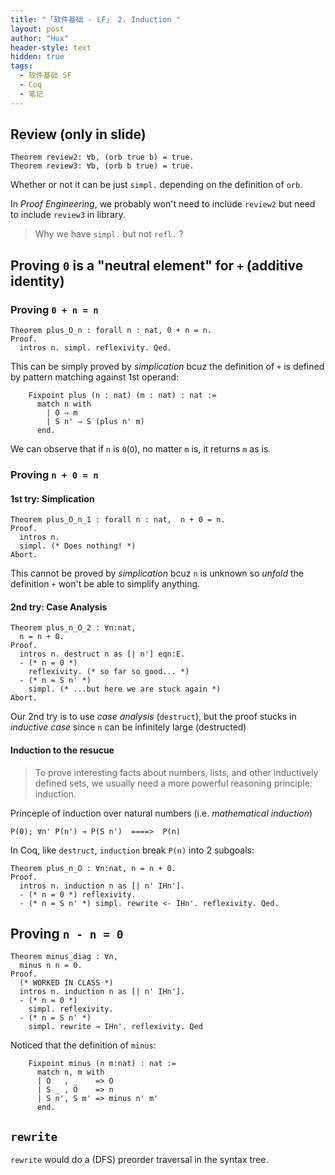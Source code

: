 ```yaml
---
title: "「软件基础 - LF」 2. Induction "
layout: post
author: "Hux"
header-style: text
hidden: true
tags:
  - 软件基础 SF
  - Coq
  - 笔记
---
```


## Review (only in slide)

    Theorem review2: ∀b, (orb true b) = true.
    Theorem review3: ∀b, (orb b true) = true.
    
Whether or not it can be just `simpl.` depending on the definition of `orb`.

In _Proof Engineering_, we probably won't need to include `review2` but need to include `review3` in library.

> Why we have `simpl.` but not `refl.` ?


## Proving `0` is a "neutral element" for `+` (additive identity)

### Proving `0 + n = n`

    Theorem plus_O_n : forall n : nat, 0 + n = n.
    Proof.
      intros n. simpl. reflexivity. Qed.

This can be simply proved by _simplication_ bcuz the definition of `+` is defined by pattern matching against 1st operand:

```
    Fixpoint plus (n : nat) (m : nat) : nat :=
      match n with
        | O ⇒ m
        | S n' ⇒ S (plus n' m)
      end.
```

We can observe that if `n` is `0`(`O`), no matter `m` is, it returns `m` as is.


### Proving `n + 0 = n`

#### 1st try: Simplication

    Theorem plus_O_n_1 : forall n : nat,  n + 0 = n.
    Proof.
      intros n.
      simpl. (* Does nothing! *)
    Abort.

This cannot be proved by _simplication_ bcuz `n` is unknown so _unfold_ the definition `+` won't be able to simplify anything.

#### 2nd try: Case Analysis

    Theorem plus_n_O_2 : ∀n:nat,
      n = n + 0.
    Proof.
      intros n. destruct n as [| n'] eqn:E.
      - (* n = 0 *)
        reflexivity. (* so far so good... *)
      - (* n = S n' *)
        simpl. (* ...but here we are stuck again *)
    Abort.


Our 2nd try is to use _case analysis_ (`destruct`), but the proof stucks in _inductive case_ since `n` can be infinitely large (destructed)


#### Induction to the resucue

> To prove interesting facts about numbers, lists, and other inductively defined sets, we usually need a more powerful reasoning principle: induction.

Princeple of induction over natural numbers (i.e. _mathematical induction_)

    P(0); ∀n' P(n') → P(S n')  ====>  P(n)
    
In Coq, like `destruct`, `induction` break `P(n)` into 2 subgoals:

    Theorem plus_n_O : ∀n:nat, n = n + 0.
    Proof.
      intros n. induction n as [| n' IHn'].
      - (* n = 0 *) reflexivity.
      - (* n = S n' *) simpl. rewrite <- IHn'. reflexivity. Qed.


## Proving `n - n = 0`

    Theorem minus_diag : ∀n,
      minus n n = 0.
    Proof.
      (* WORKED IN CLASS *)
      intros n. induction n as [| n' IHn'].
      - (* n = 0 *)
        simpl. reflexivity.
      - (* n = S n' *)
        simpl. rewrite → IHn'. reflexivity. Qed

Noticed that the definition of `minus`:

```
    Fixpoint minus (n m:nat) : nat :=
      match n, m with
      | O   , _    => O
      | S _ , O    => n
      | S n', S m' => minus n' m'
      end.
```

## `rewrite`

`rewrite` would do a (DFS) preorder traversal in the syntax tree.








